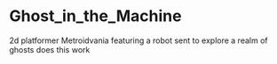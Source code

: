 # Ghost_in_the_Machine
2d platformer Metroidvania featuring a robot sent to explore a realm of ghosts
does this work
